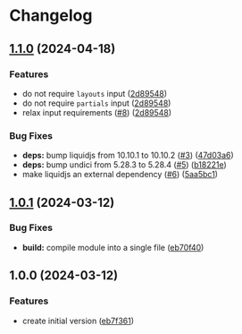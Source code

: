 # Changelog

## [1.1.0](https://github.com/parkerbxyz/render-liquid-file/compare/v1.0.1...v1.1.0) (2024-04-18)


### Features

* do not require `layouts` input ([2d89548](https://github.com/parkerbxyz/render-liquid-file/commit/2d895481c7c240d19870b94532fe9e5a285e9fde))
* do not require `partials` input ([2d89548](https://github.com/parkerbxyz/render-liquid-file/commit/2d895481c7c240d19870b94532fe9e5a285e9fde))
* relax input requirements ([#8](https://github.com/parkerbxyz/render-liquid-file/issues/8)) ([2d89548](https://github.com/parkerbxyz/render-liquid-file/commit/2d895481c7c240d19870b94532fe9e5a285e9fde))


### Bug Fixes

* **deps:** bump liquidjs from 10.10.1 to 10.10.2 ([#3](https://github.com/parkerbxyz/render-liquid-file/issues/3)) ([47d03a6](https://github.com/parkerbxyz/render-liquid-file/commit/47d03a622a6c875c4b7305bea918db1d4b110edd))
* **deps:** bump undici from 5.28.3 to 5.28.4 ([#5](https://github.com/parkerbxyz/render-liquid-file/issues/5)) ([b18221e](https://github.com/parkerbxyz/render-liquid-file/commit/b18221ed9ca97188213eab2e95b1ac94312ac0f6))
* make liquidjs an external dependency ([#6](https://github.com/parkerbxyz/render-liquid-file/issues/6)) ([5aa5bc1](https://github.com/parkerbxyz/render-liquid-file/commit/5aa5bc15ea749ceb791bf78c3ee23b8e29c5d923))

## [1.0.1](https://github.com/parkerbxyz/render-liquid-file/compare/v1.0.0...v1.0.1) (2024-03-12)


### Bug Fixes

* **build:** compile module into a single file ([eb70f40](https://github.com/parkerbxyz/render-liquid-file/commit/eb70f40449cbc21f9d677a0b32f6011289b003b0))

## 1.0.0 (2024-03-12)


### Features

* create initial version ([eb7f361](https://github.com/parkerbxyz/render-liquid-file/commit/eb7f361cee7da7dbab1e6d10767cafb29decdf68))
